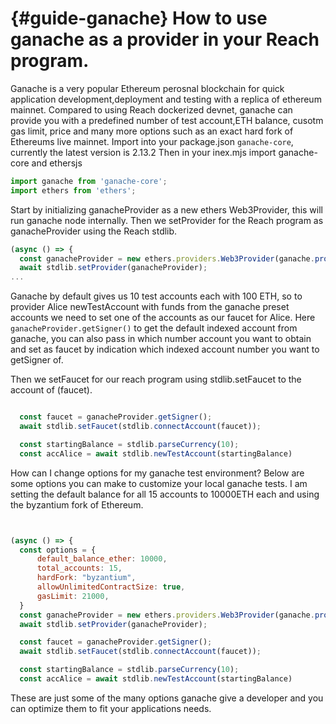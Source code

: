 # {#guide-ganache} How to use ganache as a provider in your Reach program.
Ganache is a very popular Ethereum perosnal blockchain for quick application development,deployment and testing with a replica of ethereum mainnet.
Compared to using Reach dockerized devnet, ganache can provide you with a predefined number of test account,ETH balance, cusotm gas limit, price and many more options such as an exact hard fork of Ethereums live mainnet.
Import into your package.json `ganache-core`, currently the latest version is 2.13.2
Then in your inex.mjs import ganache-core and ethersjs
```js
import ganache from 'ganache-core';
import ethers from 'ethers';
```

Start by initializing ganacheProvider as a new ethers Web3Provider, this will run ganache node internally.
Then we setProvider for the Reach program as ganacheProvider using the Reach stdlib.
```js
(async () => {
  const ganacheProvider = new ethers.providers.Web3Provider(ganache.provider());
  await stdlib.setProvider(ganacheProvider);
...
```

Ganache by default gives us 10 test accounts each with 100 ETH, so to provider Alice newTestAccount with funds from the ganache preset accounts
we need to set one of the accounts as our faucet for Alice. Here `ganacheProvider.getSigner()` to get the default indexed account from ganache, you can also pass in which number account you want to obtain and set as faucet by indication which indexed account number you want to getSigner of.

Then we setFaucet for our reach program using stdlib.setFaucet to the account of (faucet).
```js

  const faucet = ganacheProvider.getSigner();
  await stdlib.setFaucet(stdlib.connectAccount(faucet));

  const startingBalance = stdlib.parseCurrency(10);
  const accAlice = await stdlib.newTestAccount(startingBalance)
```

How can I change options for my ganache test environment?
Below are some options you can make to customize your local ganache tests. I am setting the default balance for all 15 accounts to 10000ETH each and using the byzantium fork of Ethereum.
```js


(async () => {
  const options = {
      default_balance_ether: 10000,
      total_accounts: 15,
      hardFork: "byzantium",
      allowUnlimitedContractSize: true,
      gasLimit: 21000,
  }
  const ganacheProvider = new ethers.providers.Web3Provider(ganache.provider(options));
  await stdlib.setProvider(ganacheProvider);

  const faucet = ganacheProvider.getSigner();
  await stdlib.setFaucet(stdlib.connectAccount(faucet));

  const startingBalance = stdlib.parseCurrency(10);
  const accAlice = await stdlib.newTestAccount(startingBalance)

```
These are just some of the many options ganache give a developer and you can optimize them to fit your applications needs.